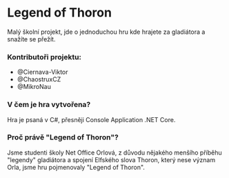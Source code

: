# Legend of Thoron
  Malý školní projekt, jde o jednoduchou hru kde hrajete za gladiátora a snažíte se přežít.

### Kontributoři projektu:
  - @Ciernava-Viktor
  - @ChaostruxCZ
  - @MikroNau
  
### V čem je hra vytvořena?
  Hra je psaná v C#, přesněji Console Application .NET Core.
  
### Proč právě "Legend of Thoron"?
  Jsme studenti školy Net Office Orlová, z důvodu nějakého menšího příběhu "legendy" gladiátora a spojení Elfského slova Thoron, který nese význam Orla, jsme hru pojmenovaly "Legend of Thoron". 
